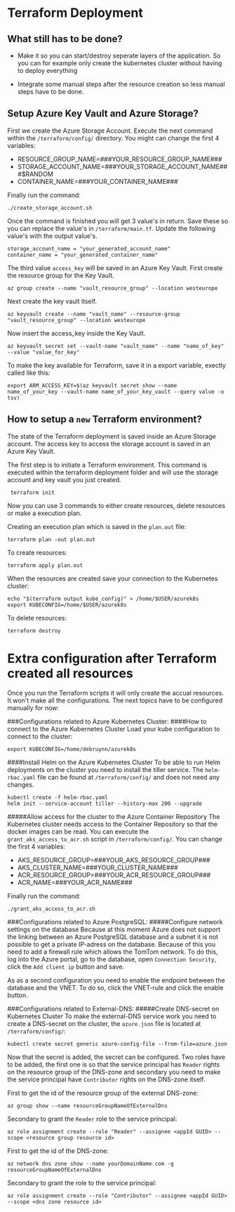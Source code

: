 Terraform Deployment
===============

What still has to be done?
------------------------------

- Make it so you can start/destroy seperate layers of the application. 
  So you can for example only create the kubernetes cluster without having to
  deploy everything
  
- Integrate some manual steps after the resource creation so less manual steps
  have to be done.
  
  
Setup Azure Key Vault and Azure Storage?
------------------------------
First we create the Azure Storage Account. Execute the next command within the
`/terraform/config/` directory. You might can change the first 4 variables:
- RESOURCE_GROUP_NAME=###YOUR_RESOURCE_GROUP_NAME###
- STORAGE_ACCOUNT_NAME=###YOUR_STORAGE_ACCOUNT_NAME###$RANDOM
- CONTAINER_NAME=###YOUR_CONTAINER_NAME###
                                   
Finally run the command:
    
    ./create_storage_account.sh

Once the command is finished you will get 3 value's in return. Save these so
you can replace the value's in `/terraform/main.tf`. Update the following value's with
the output value's.

    storage_account_name = "your_generated_account_name"
    container_name = "your_generated_container_name"
    
The third value `access_key` will be saved in an Azure Key Vault.
First create the resource group for the Key Vault.

    az group create --name "vault_resource_group" --location westeurope

Next create the key vault itself.

    az keyvault create --name "vault_name" --resource-group "vault_resource_group" --location westeurope
    
Now insert the access_key inside the Key Vault.

    az keyvault secret set --vault-name "vault_name" --name "name_of_key" --value "value_for_key"
    
To make the key available for Terraform, save it in a export variable, exectly called like this:

    export ARM_ACCESS_KEY=$(az keyvault secret show --name name_of_your_key --vault-name name_of_your_key_vault --query value -o tsv)


How to setup a `new` Terraform environment?
------------------------------
The state of the Terraform deployment is saved inside an Azure Storage account. The access key to access 
the storage account is saved in an Azure Key Vault.

The first step is to initiate a Terraform environment. This command is executed within the terraform
deployment folder and will use the storage account and key vault you just created.

     terraform init
     
Now you can use 3 commands to either create resources, delete resources or make a execution plan.

Creating an execution plan which is saved in the `plan.out` file:

    terraform plan -out plan.out
    
To create resources:
    
    terraform apply plan.out
    
When the resources are created save your connection to the Kubernetes cluster:

    echo "$(terraform output kube_config)" > /home/$USER/azurek8s
    export KUBECONFIG=/home/$USER/azurek8s
    
To delete resources:
        
    terraform destroy

Extra configuration after Terraform created all resources
===============
Once you run the Terraform scripts it will only create the accual resources. It won't
make all the configurations. The next topics have to be configured manually for now:

###Configurations related to Azure Kubernetes Cluster:
####How to connect to the Azure Kubernetes Cluster
Load your kube configuration to connect to the cluster:
    
    export KUBECONFIG=/home/debruynn/azurek8s
    
####Install Helm on the Azure Kubernetes Cluster
To be able to run Helm deployments on the cluster you need to install the 
tiller service. The `helm-rbac.yaml` file can be found at `/terraform/config/`
and does not need any changes.

    kubectl create -f helm-rbac.yaml
    helm init --service-account tiller --history-max 200 --upgrade
    

#####Allow access for the cluster to the Azure Container Repository
The Kubernetes cluster needs access to the Container Repository so that the docker images can be read. You can
execute the `grant_aks_access_to_acr.sh` script in `/terraform/config/`. You can change the first 4 variables:
- AKS_RESOURCE_GROUP=###YOUR_AKS_RESOURCE_GROUP###
- AKS_CLUSTER_NAME=###YOUR_CLUSTER_NAME###
- ACR_RESOURCE_GROUP=###YOUR_ACR_RESOURCE_GROUP###
- ACR_NAME=###YOUR_ACR_NAME###
    
Finally run the command:

    ./grant_aks_access_to_acr.sh

###Configurations related to Azure PostgreSQL:
#####Configure network settings on the database
Because at this moment Azure does not support the linking between an Azure PostgreSQL database and a subnet it is not possible to get a private
IP-adress on the database. Because of this you need to add a firewall rule which allows the TomTom network. To do this, log into the
Azure portal, go to the database, open `Connection Security`, click the `Add client ip` button and save.

As as a second configuration you need to enable the endpoint between the database and the VNET. To do so, click the VNET-rule and click the enable button.

###Configurations related to External-DNS:
#####Create DNS-secret on Kubernetes Cluster
To make the external-DNS service work you need to create a DNS-secret on the cluster, the `azure.json` file is located at `/terraform/config/`:

    kubectl create secret generic azure-config-file --from-file=azure.json
    
Now that the secret is added, the secret can be configured. Two roles have to be added, the first one is so that the service principal
has `Reader` rights on the resource group of the DNS-zone and secondary you need to make the service principal have `Contributor` rights on the 
DNS-zone itself.

First to get the id of the resource group of the external DNS-zone:
    
    az group show --name resourceGroupNameOfExternalDns
    
Secondary to grant the `Reader` role to the service principal:

    az role assignment create --role "Reader" --assignee <appId GUID> --scope <resource group resource id>


First to get the id of the DNS-zone:

    az network dns zone show --name yourDomainName.com -g resourceGroupNameOfExternalDns
    
Secondary to grant the role to the service principal:

    az role assignment create --role "Contributor" --assignee <appId GUID> --scope <dns zone resource id>
